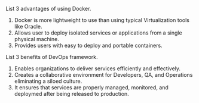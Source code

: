 List 3 advantages of using Docker. 
1. Docker is more lightweight to use than using typical Virtualization tools like Oracle.
2. Allows user to deploy isolated services or applications from a single physical machine.
3. Provides users with easy to deploy and portable containers.

List 3 benefits of DevOps framework.
1. Enables organizations to deliver services efficiently and effectively.
2. Creates a collaborative environment for Developers, QA, and Operations eliminating a siloed culture.
3. It ensures that services are properly managed, monitored, and deploymed after being released to production.